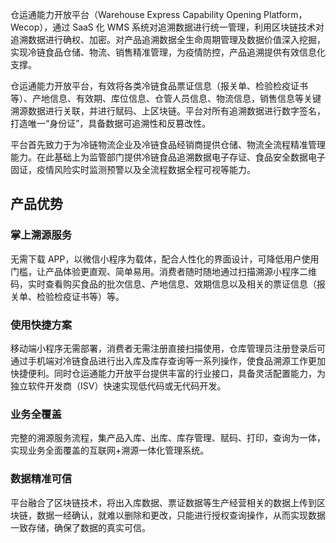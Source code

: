 仓运通能力开放平台（Warehouse Express Capability Opening Platform，Wecop），通过 SaaS 化 WMS 系统对追溯数据进行统一管理，利用区块链技术对追溯数据进行确权、加密。对产品追溯数据全生命周期管理及数据价值深入挖掘，实现冷链食品仓储、物流、销售精准管理，为疫情防控，产品追溯提供有效信息化支撑。

仓运通能力开放平台，有效将各类冷链食品票证信息（报关单、检验检疫证书等）、产地信息、有效期、库位信息、仓管人员信息、物流信息，销售信息等关键溯源数据进行关联，并进行赋码、上区块链。平台对所有追溯数据进行数字签名，打造唯一“身份证”，具备数据可追溯性和反篡改性。

平台首先致力于为冷链物流企业及冷链食品经销商提供仓储、物流全流程精准管理能力。在此基础上为监管部门提供冷链食品追溯数据电子存证、食品安全数据电子固证，疫情风险实时监测预警以及全流程数据全程可视等能力。

## 产品优势
### 掌上溯源服务
无需下载 APP，以微信小程序为载体，配合人性化的界面设计，可降低用户使用门槛，让产品体验更直观、简单易用。消费者随时随地通过扫描溯源小程序二维码，实时查看购买食品的批次信息、产地信息、效期信息以及相关的票证信息（报关单、检验检疫证书等）等。

### 使用快捷方案
移动端小程序无需部署，消费者无需注册直接扫描使用，仓库管理员注册登录后可通过手机端对冷链食品进行出入库及库存查询等一系列操作，使食品溯源工作更加快捷便利。同时仓运通能力开放平台提供丰富的行业接口，具备灵活配置能力，为独立软件开发商（ISV）快速实现低代码或无代码开发。

### 业务全覆盖
完整的溯源服务流程，集产品入库、出库、库存管理、赋码、打印，查询为一体，实现业务全面覆盖的互联网+溯源一体化管理系统。

### 数据精准可信
平台融合了区块链技术，将出入库数据、票证数据等生产经营相关的数据上传到区块链，数据一经确认，就难以删除和更改，只能进行授权查询操作，从而实现数据一致存储，确保了数据的真实可信。
